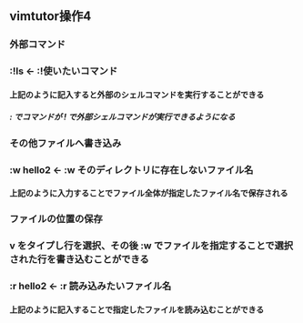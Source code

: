 ## vimtutor操作4
### 外部コマンド
### :!ls   ←   :!使いたいコマンド
#### 上記のように記入すると外部のシェルコマンドを実行することができる
##### : でコマンドが  ! で外部シェルコマンドが実行できるようになる
### その他ファイルへ書き込み
### :w hello2   ←   :w そのディレクトリに存在しないファイル名
#### 上記のように入力することでファイル全体が指定したファイル名で保存される
### ファイルの位置の保存
### v をタイプし行を選択、その後 :w でファイルを指定することで選択された行を書き込むことができる
### :r hello2   ←   :r 読み込みたいファイル名
#### 上記のように記入することで指定したファイルを読み込むことができる
